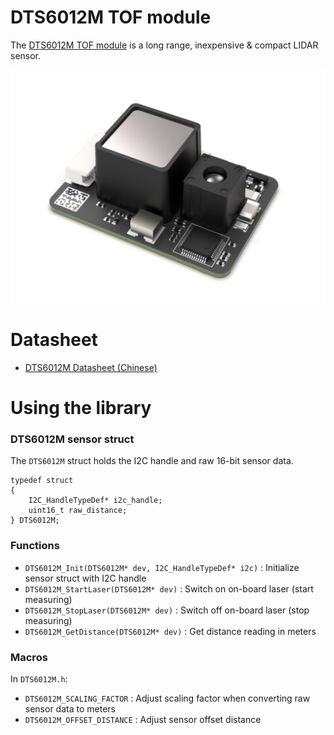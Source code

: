 # DTS6012M TOF module
The [DTS6012M TOF module](https://item.taobao.com/item.htm?id=751037798640&spm=a21m98.27004841&skuId=5176533692473) is a long range, inexpensive & compact LIDAR sensor. 

![image](Attachments/Sensor.png)

# Datasheet
- [DTS6012M Datasheet (Chinese)](Attachments/DTS6012Mdatasheet.pdf)

# Using the library
### DTS6012M sensor struct
The `DTS6012M` struct holds the I2C handle and raw 16-bit sensor data.

```
typedef struct
{
    I2C_HandleTypeDef* i2c_handle;
    uint16_t raw_distance;
} DTS6012M;
```

### Functions
- `DTS6012M_Init(DTS6012M* dev, I2C_HandleTypeDef* i2c)` : Initialize sensor struct with I2C handle
- `DTS6012M_StartLaser(DTS6012M* dev)` : Switch on on-board laser (start measuring)
- `DTS6012M_StopLaser(DTS6012M* dev)` : Switch off on-board laser (stop measuring)
- `DTS6012M_GetDistance(DTS6012M* dev)` : Get distance reading in meters

### Macros
In `DTS6012M.h`:
- `DTS6012M_SCALING_FACTOR` : Adjust scaling factor when converting raw sensor data to meters
- `DTS6012M_OFFSET_DISTANCE` : Adjust sensor offset distance